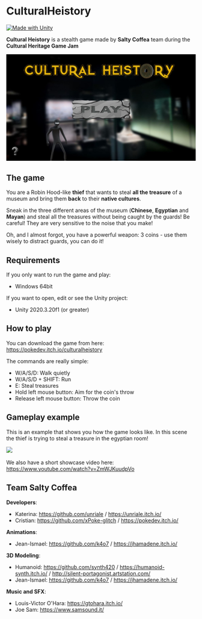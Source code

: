 # CulturalHeistory
[![Made with Unity](https://img.shields.io/badge/Made%20with-Unity-57b9d3.svg?style=flat&logo=unity)](https://www.unity.com)

**Cultural Heistory** is a stealth game made by **Salty Coffea** team during the **Cultural Heritage Game Jam**

<img src="https://github.com/unriale/CulturalHeistory/blob/master/Screenshots/MainMenu.JPG" width="750">

## The game

You are a Robin Hood-like **thief** that wants to steal **all the treasure** of a museum and bring them **back** to their **native cultures**.

Sneak in the three different areas of the museum (**Chinese**, **Egyptian** and **Mayan**) and steal all the treasures without being caught by the guards! Be careful! They are very sensitive to the noise that you make!

Oh, and I almost forgot, you have a powerful weapon: 3 coins - use them wisely to distract guards, you can do it!

## Requirements

If you only want to run the game and play:
* Windows 64bit

If you want to open, edit or see the Unity project:
* Unity 2020.3.20f1 (or greater)

## How to play

You can download the game from here: https://pokedev.itch.io/culturalheistory

The commands are really simple:
* W/A/S/D: Walk quietly
* W/A/S/D + SHIFT: Run
* E: Steal treasures
* Hold left mouse button: Aim for the coin's throw
* Release left mouse button: Throw the coin

## Gameplay example

This is an example that shows you how the game looks like. In this scene the thief is trying to steal a treasure in the egyptian room! 

<img src="https://github.com/unriale/CulturalHeistory/blob/master/Screenshots/Gameplay.gif" width="750">

We also have a short showcase video here: https://www.youtube.com/watch?v=ZmWJKuudpVo

## Team Salty Coffea

**Developers**:
* Katerina: https://github.com/unriale / https://unriale.itch.io/
* Cristian: https://github.com/xPoke-glitch / https://pokedev.itch.io/

**Animations**:
* Jean-Ismael: https://github.com/k4o7 / https://jhamadene.itch.io/

**3D Modeling**:
* Humanoid: https://github.com/synth420 / https://humanoid-synth.itch.io/ / http://silent-portagonist.artstation.com/
* Jean-Ismael: https://github.com/k4o7 / https://jhamadene.itch.io/

**Music and SFX**:
* Louis-Victor O'Hara: https://gtohara.itch.io/
* Joe Sam: https://www.samsound.it/
